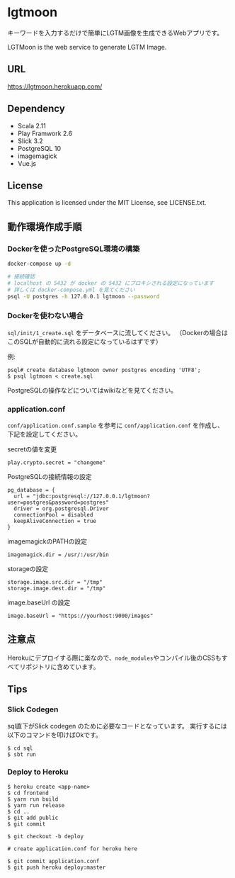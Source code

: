 # lgtmoon

キーワードを入力するだけで簡単にLGTM画像を生成できるWebアプリです。

LGTMoon is the web service to generate LGTM Image.

## URL

https://lgtmoon.herokuapp.com/

## Dependency

* Scala 2.11
* Play Framwork 2.6
* Slick 3.2
* PostgreSQL 10
* imagemagick
* Vue.js

## License

This application is licensed under the MIT License, see LICENSE.txt.

## 動作環境作成手順

### Dockerを使ったPostgreSQL環境の構築

```sh
docker-compose up -d

# 接続確認
# localhost の 5432 が docker の 5432 にプロキシされる設定になっています
# 詳しくは docker-compose.yml を見てください
psql -U postgres -h 127.0.0.1 lgtmoon --password
```

### Dockerを使わない場合

`sql/init/1_create.sql` をデータベースに流してください。
（Dockerの場合はこのSQLが自動的に流れる設定になっているはずです）

例:

```
psql# create database lgtmoon owner postgres encoding 'UTF8';
$ psql lgtmoon < create.sql
```

PostgreSQLの操作などについてはwikiなどを見てください。

### application.conf

`conf/application.conf.sample` を参考に `conf/application.conf` を作成し、
下記を設定してください。

secretの値を変更

```
play.crypto.secret = "changeme"
```

PostgreSQLの接続情報の設定

```
pg_database = {
  url = "jdbc:postgresql://127.0.0.1/lgtmoon?user=postgres&password=postgres"
  driver = org.postgresql.Driver
  connectionPool = disabled
  keepAliveConnection = true
}
```

imagemagickのPATHの設定

```
imagemagick.dir = /usr/:/usr/bin
```

storageの設定

```
storage.image.src.dir = "/tmp"
storage.image.dest.dir = "/tmp"
```

image.baseUrl の設定

```
image.baseUrl = "https://yourhost:9000/images"
```

## 注意点

Herokuにデプロイする際に楽なので、`node_modules`やコンパイル後のCSSもすべてリポジトリに含めています。


## Tips

### Slick Codegen

sql直下がSlick codegen のために必要なコードとなっています。
実行するには以下のコマンドを叩けばOkです。

```
$ cd sql
$ sbt run
```

### Deploy to Heroku

```
$ heroku create <app-name>
$ cd frontend
$ yarn run build
$ yarn run release
$ cd ..
$ git add public
$ git commit

$ git checkout -b deploy

# create application.conf for heroku here

$ git commit application.conf
$ git push heroku deploy:master
```
